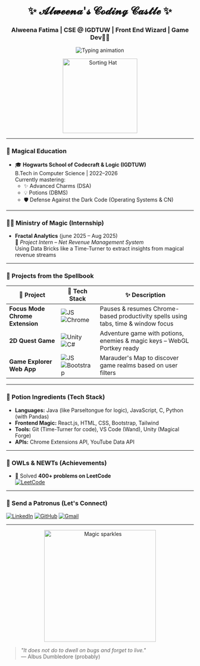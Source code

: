 
<h1 align="center">✨ 𝓐𝓵𝔀𝓮𝓮𝓷𝓪'𝓼 𝓒𝓸𝓭𝓲𝓷𝓰 𝓒𝓪𝓼𝓽𝓵𝓮 ✨</h1>

<h3 align="center">Alweena Fatima | CSE @ IGDTUW | Front End Wizard | Game Dev🧙‍♀️</h3>

<p align="center">
  <img src="https://readme-typing-svg.demolab.com?font=Fira+Code&weight=600&size=24&pause=1000&color=FFD700&center=true&vCenter=true&width=500&lines=Wand+Core%3A+Phoenix+Feather;House%3A+slytherin;Patronus%3A+Otter;OWLs%3A+Outstanding" alt="Typing animation" />
</p>

<div align="center">
  <img src="https://media.giphy.com/media/3o7TKMt1VVNkHV2PaE/giphy.gif" width="200" alt="Sorting Hat">
</div>

---

### 🏰 Magical Education

- 🎓 **Hogwarts School of Codecraft & Logic (IGDTUW)**  
  B.Tech in Computer Science | 2022–2026  
  Currently mastering:  
  - ✨ Advanced Charms (DSA)  
  - 💡 Potions (DBMS)  
  - 🛡️ Defense Against the Dark Code (Operating Systems & CN)

---

### 🧙‍♀️ Ministry of Magic (Internship)

- **Fractal Analytics** (june 2025 – Aug 2025)  
  🧠 *Project Intern – Net Revenue Management System*  
  Using Data Bricks like a Time-Turner to extract insights from magical revenue streams

---

### 📜 Projects from the Spellbook

| 🧪 Project | 🧰 Tech Stack | ✨ Description |
|-----------|--------------|----------------|
| **Focus Mode Chrome Extension** | ![JS](https://img.shields.io/badge/JavaScript-F7DF1E?style=flat-square&logo=javascript&logoColor=black) ![Chrome](https://img.shields.io/badge/Chrome_API-4285F4?style=flat-square&logo=google-chrome&logoColor=white) | Pauses & resumes Chrome-based productivity spells using tabs, time & window focus |
| **2D Quest Game** | ![Unity](https://img.shields.io/badge/Unity-100000?style=flat-square&logo=unity&logoColor=white) ![C#](https://img.shields.io/badge/C%23-239120?style=flat-square&logo=c-sharp&logoColor=white) | Adventure game with potions, enemies & magic keys – WebGL Portkey ready |
| **Game Explorer Web App** | ![JS](https://img.shields.io/badge/JavaScript-F7DF1E?style=flat-square&logo=javascript&logoColor=black) ![Bootstrap](https://img.shields.io/badge/Bootstrap-563D7C?style=flat-square&logo=bootstrap&logoColor=white) | Marauder's Map to discover game realms based on user filters |

---
### 🧪 Potion Ingredients (Tech Stack)

- **Languages:** Java (like Parseltongue for logic), JavaScript, C, Python (with Pandas)  
- **Frontend Magic:** React.js, HTML, CSS, Bootstrap, Tailwind  
- **Tools:** Git (Time-Turner for code), VS Code (Wand), Unity (Magical Forge)  
- **APIs:** Chrome Extensions API, YouTube Data API

---

### 🧠 OWLs & NEWTs (Achievements)

- 🧮 Solved **400+ problems on LeetCode**  
[![LeetCode](https://img.shields.io/badge/-LeetCode-FFA116?style=for-the-badge&logo=leetcode&logoColor=black)](https://leetcode.com/u/AzureBandage/)
---

### 🦉 Send a Patronus (Let's Connect)

[![LinkedIn](https://img.shields.io/badge/-LinkedIn-0077B5?style=for-the-badge&logo=linkedin&logoColor=white)](https://www.linkedin.com/in/alweena-fatima-15580b262/)
[![GitHub](https://img.shields.io/badge/-GitHub-181717?style=for-the-badge&logo=github&logoColor=white)](https://github.com/alweenafatima)
[![Gmail](https://img.shields.io/badge/-Email-D14836?style=for-the-badge&logo=gmail&logoColor=white)](mailto:alweenacse@gmail.com)

---

<p align="center">
  <img src="https://media.giphy.com/media/l378c04F2fjeZ7vH2/giphy.gif" width="300" alt="Magic sparkles">
</p>

> _"It does not do to dwell on bugs and forget to live."_  
> — Albus Dumbledore (probably)

